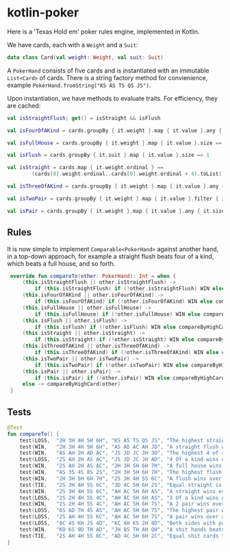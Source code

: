 # kotlin-poker

Here is a 'Texas Hold em' poker rules engine, implemented in Kotlin. 


We have cards, each with a `Weight` and a `Suit`: 

```kotlin
data class Card(val weight: Weight, val suit: Suit)
```

A `PokerHand` consists of five cards and is instantiated with an immutable `List<Card>` of cards. There is a string factory method for convienience, example `PokerHand.fromString("KS AS TS QS JS")`. 

Upon instantiation, we have methods to evaluate traits. For efficiency, they are cached: 

```kotlin
val isStraightFlush; get() = isStraight && isFlush

val isFourOfAKind = cards.groupBy { it.weight }.map { it.value }.any { it.size == 4 }

val isFullHouse = cards.groupBy { it.weight }.map { it.value }.size == 2

val isFlush = cards.groupBy { it.suit }.map { it.value }.size == 1

val isStraight = cards.map { it.weight.ordinal } ==
        (cards[0].weight.ordinal..cards[0].weight.ordinal + 4).toList()

val isThreeOfAKind = cards.groupBy { it.weight }.map { it.value }.any { it.size == 3 }

val isTwoPair = cards.groupBy { it.weight }.map { it.value }.filter { it.size == 2 }.count() == 2

val isPair = cards.groupBy { it.weight }.map { it.value }.any { it.size == 2 }
```

## Rules 

It is now simple to implement `Comparable<PokerHand>` against another hand, in a top-down approach, for example a straight flush beats four of a kind, which beats a full house, and so forth. 

```kotlin
 override fun compareTo(other: PokerHand): Int = when {
     (this.isStraightFlush || other.isStraightFlush) ->
         if (this.isStraightFlush) if (!other.isStraightFlush) WIN else compareByHighCard(other) else LOSS
     (this.isFourOfAKind || other.isFourOfAKind) ->
         if (this.isFourOfAKind) if (!other.isFourOfAKind) WIN else compareByHighCard(other) else LOSS
     (this.isFullHouse || other.isFullHouse) ->
         if (this.isFullHouse) if (!other.isFullHouse) WIN else compareByHighCard(other) else LOSS
     (this.isFlush || other.isFlush) ->
         if (this.isFlush) if (!other.isFlush) WIN else compareByHighCard(other) else LOSS
     (this.isStraight || other.isStraight) ->
         if (this.isStraight) if (!other.isStraight) WIN else compareByHighCard(other) else LOSS
     (this.isThreeOfAKind || other.isThreeOfAKind) ->
         if (this.isThreeOfAKind) if (!other.isThreeOfAKind) WIN else compareByHighCard(other) else LOSS
     (this.isTwoPair || other.isTwoPair) ->
         if (this.isTwoPair) if (!other.isTwoPair) WIN else compareByHighCard(other) else LOSS
     (this.isPair || other.isPair) ->
         if (this.isPair) if (!other.isPair) WIN else compareByHighCard(other) else LOSS
     else -> compareByHighCard(other)
 }
```

## Tests

```kotlin
@Test
fun compareTo() {
    test(LOSS,  "2H 3H 4H 5H 6H", "KS AS TS QS JS", "The highest straight flush wins")
    test(WIN,   "2H 3H 4H 5H 6H", "AS AD AC AH JD", "A straight flush wins over 4 of a kind")
    test(WIN,   "AS AH 2H AD AC", "JS JD JC JH 3D", "The highest 4 of a kind wins")
    test(LOSS,  "2S AH 2H AS AC", "JS JD JC JH AD", "4 Of a kind wins over a full house")
    test(WIN,   "2S AH 2H AS AC", "2H 3H 5H 6H 7H", "A full house wins over a flush")
    test(WIN,   "AS 3S 4S 8S 2S", "2H 3H 5H 6H 7H", "The highest flush wins")
    test(WIN,   "2H 3H 5H 6H 7H", "2S 3H 4H 5S 6C", "A flush wins over a straight")
    test(TIE,   "2S 3H 4H 5S 6C", "3D 4C 5H 6H 2S", "Equal straight is tie")
    test(WIN,   "2S 3H 4H 5S 6C", "AH AC 5H 6H AS", "A straight wins over three of a kind")
    test(LOSS,  "2S 2H 4H 5S 4C", "AH AC 5H 6H AS", "3 Of a kind wins over a two pair")
    test(WIN,   "2S 2H 4H 5S 4C", "AH AC 5H 6H 7S", "A 2 pair wins over a pair")
    test(LOSS,  "6S AD 7H 4S AS", "AH AC 5H 6H 7S", "The highest pair wins")
    test(LOSS,  "2S AH 4H 5S KC", "AH AC 5H 6H 7S", "A pair wins over a shit hand")
    test(LOSS,  "8C 4S KH JS 4D", "KC 4H KS 2H 8D", "Both sides with pairs, the high card side wins")
    test(WIN,   "KD 6S 9D TH AD", "JH 8S TH AH QH", "A shit hands beats another shit hand, by high card")
    test(TIE,   "2S AH 4H 5S 6C", "AD 4C 5H 6H 2C", "Equal shit cards tie")
}
```
